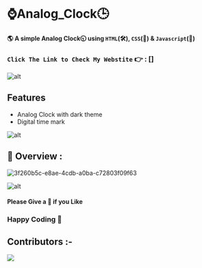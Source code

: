 # ⌚Analog_Clock🕒
#### 🌎 A simple Analog Clock🕤 using `HTML`(🛠️), `CSS`(🎨) & `Javascript`(🧠)

### `Click The Link to Check My Webstite` 👉 : []
![alt](https://raw.githubusercontent.com/andreasbm/readme/master/assets/lines/rainbow.png)

## Features

- Analog Clock with dark theme
- Digital time mark 

![alt](https://raw.githubusercontent.com/andreasbm/readme/master/assets/lines/rainbow.png)

## 🔮 Overview :

![3f260b5c-e8ae-4cdb-a0ba-c72803f09f63](https://user-images.githubusercontent.com/91726340/177035387-f9d0c2f4-8a01-4d8d-ae6b-700630b4ca11.gif)

![alt](https://raw.githubusercontent.com/andreasbm/readme/master/assets/lines/rainbow.png)

#### Please Give a 🌟 if you Like

###                 Happy Coding  💟

## Contributors :-


<!-- Copy-paste in your Readme.md file -->

<a href = "https://github.com/Tanu-N-Prabhu/Python/graphs/contributors">
  <img src = "https://contrib.rocks/image?repo=dhrupad17/Analog_Clock"/>
</a>
